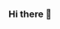 ### Hi there 👋

<!--
**zunkraz/zunkraz** is a ✨ _special_ ✨ repository because its `README.md` (this file) appears on your GitHub profile.


- 🔭 I’m currently studying on SoyHenry


- 📫 How to reach me: 
You can reach out to me through the following URLs.
email: 15-11245@usb.ve
LinkedIn: www.linkedin.com/in/zunkraz
-->
